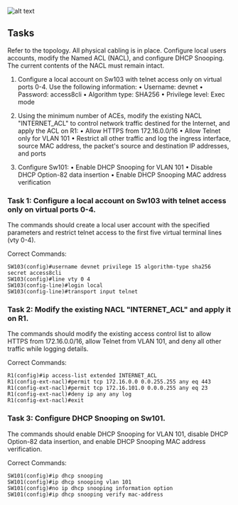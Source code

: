 ![alt text](https://img.examtopics.com/200-301/image361.png)

Tasks
-

Refer to the topology. All physical cabling is in place. Configure local users accounts, modify the Named ACL (NACL), and configure DHCP Snooping. The current contents of the NACL must remain intact.

1. Configure a local account on Sw103 with telnet access only on virtual ports 0-4. Use the following information:
• Username: devnet
• Password: access8cli
• Algorithm type: SHA256
• Privilege level: Exec mode

2. Using the minimum number of ACEs, modify the existing NACL "INTERNET_ACL" to control network traffic destined for the Internet, and apply the ACL on R1:
• Allow HTTPS from 172.16.0.0/16
• Allow Telnet only for VLAN 101
• Restrict all other traffic and log the ingress interface, source MAC address, the packet's source and destination IP addresses, and ports

3. Configure Sw101:
• Enable DHCP Snooping for VLAN 101
• Disable DHCP Option-82 data insertion
• Enable DHCP Snooping MAC address verification

### Task 1: Configure a local account on Sw103 with telnet access only on virtual ports 0-4.
The commands should create a local user account with the specified parameters and restrict telnet access to the first five virtual terminal lines (vty 0-4).

Correct Commands:
```shell
SW103(config)#username devnet privilege 15 algorithm-type sha256 secret access8cli
SW103(config)#line vty 0 4
SW103(config-line)#login local
SW103(config-line)#transport input telnet
```

### Task 2: Modify the existing NACL "INTERNET_ACL" and apply it on R1.
The commands should modify the existing access control list to allow HTTPS from 172.16.0.0/16, allow Telnet from VLAN 101, and deny all other traffic while logging details.

Correct Commands:
```shell
R1(config)#ip access-list extended INTERNET_ACL
R1(config-ext-nacl)#permit tcp 172.16.0.0 0.0.255.255 any eq 443
R1(config-ext-nacl)#permit tcp 172.16.101.0 0.0.0.255 any eq 23
R1(config-ext-nacl)#deny ip any any log
R1(config-ext-nacl)#exit
```

### Task 3: Configure DHCP Snooping on Sw101.
The commands should enable DHCP Snooping for VLAN 101, disable DHCP Option-82 data insertion, and enable DHCP Snooping MAC address verification.

Correct Commands:
```shell
SW101(config)#ip dhcp snooping
SW101(config)#ip dhcp snooping vlan 101
SW101(config)#no ip dhcp snooping information option
SW101(config)#ip dhcp snooping verify mac-address
```
